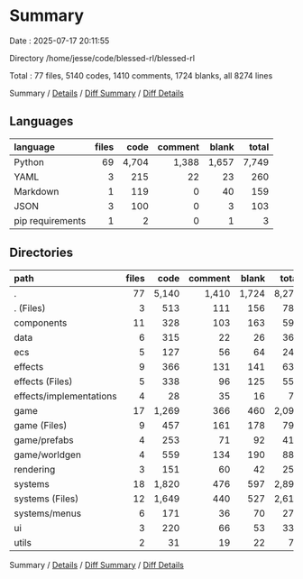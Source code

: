 # Summary

Date : 2025-07-17 20:11:55

Directory /home/jesse/code/blessed-rl/blessed-rl

Total : 77 files,  5140 codes, 1410 comments, 1724 blanks, all 8274 lines

Summary / [Details](details.md) / [Diff Summary](diff.md) / [Diff Details](diff-details.md)

## Languages
| language | files | code | comment | blank | total |
| :--- | ---: | ---: | ---: | ---: | ---: |
| Python | 69 | 4,704 | 1,388 | 1,657 | 7,749 |
| YAML | 3 | 215 | 22 | 23 | 260 |
| Markdown | 1 | 119 | 0 | 40 | 159 |
| JSON | 3 | 100 | 0 | 3 | 103 |
| pip requirements | 1 | 2 | 0 | 1 | 3 |

## Directories
| path | files | code | comment | blank | total |
| :--- | ---: | ---: | ---: | ---: | ---: |
| . | 77 | 5,140 | 1,410 | 1,724 | 8,274 |
| . (Files) | 3 | 513 | 111 | 156 | 780 |
| components | 11 | 328 | 103 | 163 | 594 |
| data | 6 | 315 | 22 | 26 | 363 |
| ecs | 5 | 127 | 56 | 64 | 247 |
| effects | 9 | 366 | 131 | 141 | 638 |
| effects (Files) | 5 | 338 | 96 | 125 | 559 |
| effects/implementations | 4 | 28 | 35 | 16 | 79 |
| game | 17 | 1,269 | 366 | 460 | 2,095 |
| game (Files) | 9 | 457 | 161 | 178 | 796 |
| game/prefabs | 4 | 253 | 71 | 92 | 416 |
| game/worldgen | 4 | 559 | 134 | 190 | 883 |
| rendering | 3 | 151 | 60 | 42 | 253 |
| systems | 18 | 1,820 | 476 | 597 | 2,893 |
| systems (Files) | 12 | 1,649 | 440 | 527 | 2,616 |
| systems/menus | 6 | 171 | 36 | 70 | 277 |
| ui | 3 | 220 | 66 | 53 | 339 |
| utils | 2 | 31 | 19 | 22 | 72 |

Summary / [Details](details.md) / [Diff Summary](diff.md) / [Diff Details](diff-details.md)